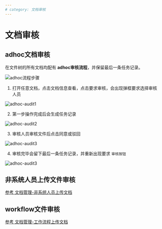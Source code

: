 ```yaml
---
# category: 文档审核
---
```

# 文档审核
## adhoc文档审核

在文件树的所有文档均配有 __adhoc审核流程__，并保留最后一条任务记录。

![adhoc流程步骤](/images/processOn.worflowFile.png)

1. 打开任意文档，点击文档信息查看，点击要求审核，会出现弹框要求选择审核人员
   
  ![adhoc-audit1](/images/adhoc-audit1.png)

2. 第一步操作完成后会生成任务记录
   
  ![adhoc-audit2](/images/adhoc-audit2.png)

3. 审核人员审核文件后点击同意或驳回
   
  ![adhoc-audit3](/images/adhoc-audit3.png)

4. 审核完毕会留下最后一条任务记录，并重新出现要求 `审核按钮`
   
  ![adhoc-audit3](/images/adhoc-audit4.png)

## 非系统人员上传文件审核
<a href="/zh/v1.1.0/manage-non-system-upload.html">参考 文档管理-非系统人员上传文档</a>

## workflow文件审核
<a href="/zh/v1.1.0/manage-workflow-upload.html">参考 文档管理-工作流程上传文档</a>
